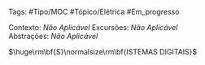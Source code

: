Tags: #Tipo/MOC #Tópico/Elétrica #Em_progresso

Contexto: _Não Aplicável_ 
Excursões: _Não Aplicável_  
Abstrações: _Não Aplicável_ 

$\huge\rm\bf{S}\normalsize\rm\bf{ISTEMAS DIGITAIS}$ 